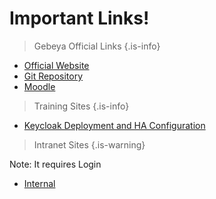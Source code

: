 <!-- TITLE: Welcome to Gebeya KB -->
<!-- SUBTITLE: This is POC Gebeya KB website -->

# Important Links!
> Gebeya Official Links
{.is-info}
- [Official Website](https://gebeya.com)
- [Git Repository](https://git.gebeya.com)
- [Moodle](https://moodle.gebeya.com)


> Training Sites
{.is-info}
- [Keycloak Deployment and HA Configuration](/keycloak-ha-configuration)

> Intranet Sites
{.is-warning}

Note: It requires Login
- [Internal](/internal)
